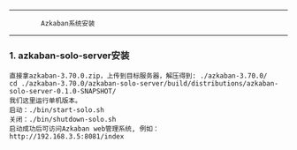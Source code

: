 ------------------------------------------------------------------------------------
            Azkaban系统安装 
------------------------------------------------------------------------------------
### 1. azkaban-solo-server安装
    直接拿azkaban-3.70.0.zip，上传到目标服务器，解压得到: ./azkaban-3.70.0/
	cd ./azkaban-3.70.0/azkaban-solo-server/build/distributions/azkaban-solo-server-0.1.0-SNAPSHOT/
	我们这里运行单机版本。
	启动：./bin/start-solo.sh
	关闭：./bin/shutdown-solo.sh
	启动成功后可访问Azkaban web管理系统, 例如：
	http://192.168.3.5:8081/index
